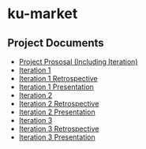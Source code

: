 # ku-market

## Project Documents

* [Project Prososal (Including Iteration)](https://docs.google.com/document/d/1ru03PODukY19zcOFltEIxOqkUADrq5M9Qu2dCLPk46U/edit?usp=sharing)
* [Iteration 1](https://github.com/OverCatX/ku-market/wiki/Iteration-1)
* [Iteration 1 Retrospective](https://github.com/OverCatX/ku-market/wiki/Iteration-1-Retrospective)
* [Iteration 1 Presentation](https://youtu.be/_6iYe60JkDo)
* [Iteration 2](https://github.com/OverCatX/ku-market/wiki/Iteration-2)
* [Iteration 2 Retrospective](https://github.com/OverCatX/ku-market/wiki/Iteration-2-Retrospective)
* [Iteration 2 Presentation]()
* [Iteration 3](https://github.com/OverCatX/ku-market/wiki/Iteration-3)
* [Iteration 3 Retrospective](https://github.com/OverCatX/ku-market/wiki/Iteration-3-Retrospective)
* [Iteration 3 Presentation]()
